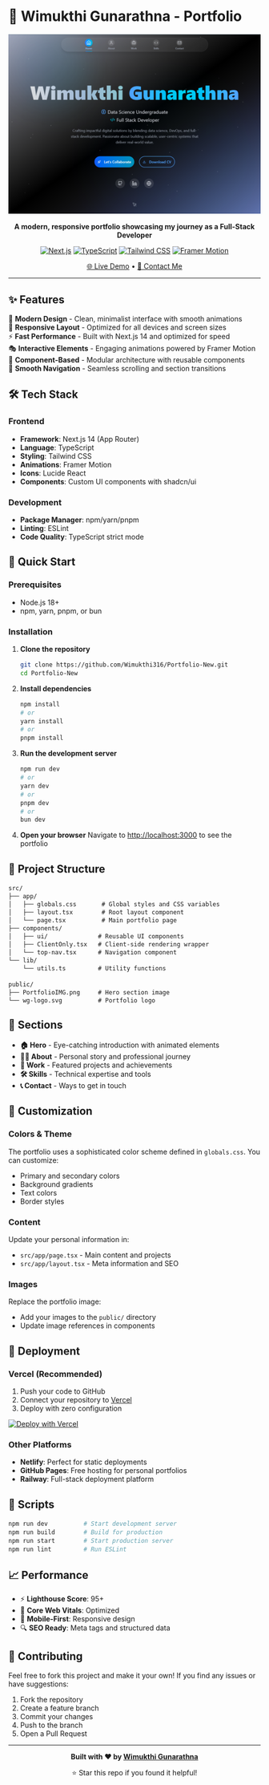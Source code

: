 # 🚀 Wimukthi Gunarathna - Portfolio

<div align="center">

![Portfolio Preview](public/PortfolioIMG.png)

**A modern, responsive portfolio showcasing my journey as a Full-Stack Developer**

[![Next.js](https://img.shields.io/badge/Next.js-14-black?style=for-the-badge&logo=next.js&logoColor=white)](https://nextjs.org/)
[![TypeScript](https://img.shields.io/badge/TypeScript-007ACC?style=for-the-badge&logo=typescript&logoColor=white)](https://www.typescriptlang.org/)
[![Tailwind CSS](https://img.shields.io/badge/Tailwind_CSS-38B2AC?style=for-the-badge&logo=tailwind-css&logoColor=white)](https://tailwindcss.com/)
[![Framer Motion](https://img.shields.io/badge/Framer_Motion-black?style=for-the-badge&logo=framer&logoColor=blue)](https://www.framer.com/motion/)

[🌐 Live Demo](https://your-portfolio-url.com) • [📧 Contact Me](mailto:your-email@gmail.com)

</div>

---

## ✨ Features

🎨 **Modern Design** - Clean, minimalist interface with smooth animations  
📱 **Responsive Layout** - Optimized for all devices and screen sizes  
⚡ **Fast Performance** - Built with Next.js 14 and optimized for speed  
🎭 **Interactive Elements** - Engaging animations powered by Framer Motion  
🧩 **Component-Based** - Modular architecture with reusable components  
🌙 **Smooth Navigation** - Seamless scrolling and section transitions  

## 🛠️ Tech Stack

### Frontend
- **Framework**: Next.js 14 (App Router)
- **Language**: TypeScript
- **Styling**: Tailwind CSS
- **Animations**: Framer Motion
- **Icons**: Lucide React
- **Components**: Custom UI components with shadcn/ui

### Development
- **Package Manager**: npm/yarn/pnpm
- **Linting**: ESLint
- **Code Quality**: TypeScript strict mode

## 🚀 Quick Start

### Prerequisites
- Node.js 18+ 
- npm, yarn, pnpm, or bun

### Installation

1. **Clone the repository**
   ```bash
   git clone https://github.com/Wimukthi316/Portfolio-New.git
   cd Portfolio-New
   ```

2. **Install dependencies**
   ```bash
   npm install
   # or
   yarn install
   # or
   pnpm install
   ```

3. **Run the development server**
   ```bash
   npm run dev
   # or
   yarn dev
   # or
   pnpm dev
   # or
   bun dev
   ```

4. **Open your browser**
   Navigate to [http://localhost:3000](http://localhost:3000) to see the portfolio

## 📁 Project Structure

```
src/
├── app/
│   ├── globals.css       # Global styles and CSS variables
│   ├── layout.tsx        # Root layout component
│   └── page.tsx          # Main portfolio page
├── components/
│   ├── ui/              # Reusable UI components
│   ├── ClientOnly.tsx   # Client-side rendering wrapper
│   └── top-nav.tsx      # Navigation component
└── lib/
    └── utils.ts         # Utility functions

public/
├── PortfolioIMG.png     # Hero section image
└── wg-logo.svg          # Portfolio logo
```

## 🎯 Sections

- **🏠 Hero** - Eye-catching introduction with animated elements
- **👨‍💻 About** - Personal story and professional journey
- **💼 Work** - Featured projects and achievements
- **🛠️ Skills** - Technical expertise and tools
- **📞 Contact** - Ways to get in touch

## 🎨 Customization

### Colors & Theme
The portfolio uses a sophisticated color scheme defined in `globals.css`. You can customize:
- Primary and secondary colors
- Background gradients
- Text colors
- Border styles

### Content
Update your personal information in:
- `src/app/page.tsx` - Main content and projects
- `src/app/layout.tsx` - Meta information and SEO

### Images
Replace the portfolio image:
- Add your images to the `public/` directory
- Update image references in components

## 🚀 Deployment

### Vercel (Recommended)
1. Push your code to GitHub
2. Connect your repository to [Vercel](https://vercel.com)
3. Deploy with zero configuration

[![Deploy with Vercel](https://vercel.com/button)](https://vercel.com/new?utm_medium=default-template&filter=next.js&utm_source=create-next-app&utm_campaign=create-next-app-readme)

### Other Platforms
- **Netlify**: Perfect for static deployments
- **GitHub Pages**: Free hosting for personal portfolios
- **Railway**: Full-stack deployment platform

## 🔧 Scripts

```bash
npm run dev          # Start development server
npm run build        # Build for production
npm run start        # Start production server
npm run lint         # Run ESLint
```

## 📈 Performance

- ⚡ **Lighthouse Score**: 95+
- 🎯 **Core Web Vitals**: Optimized
- 📱 **Mobile-First**: Responsive design
- 🔍 **SEO Ready**: Meta tags and structured data

## 🤝 Contributing

Feel free to fork this project and make it your own! If you find any issues or have suggestions:

1. Fork the repository
2. Create a feature branch
3. Commit your changes
4. Push to the branch
5. Open a Pull Request

---

<div align="center">

**Built with ❤️ by [Wimukthi Gunarathna](https://github.com/Wimukthi316)**

⭐ Star this repo if you found it helpful!

</div>
